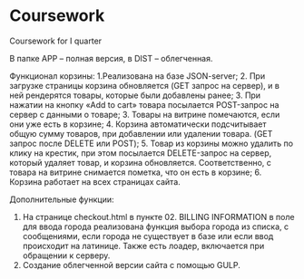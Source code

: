# Coursework
Coursework for I quarter

В папке APP – полная версия, в DIST – облегченная.

Функционал корзины:
1.Реализована на базе JSON-server;
2. При загрузке страницы корзина обновляется (GET запрос на сервер), и в ней рендерятся товары, которые были добавлены ранее;
3. При нажатии на кнопку  «Add to cart» товара посылается POST-запрос на сервер с данными о товаре;
3. Товары на витрине помечаются, если они уже есть в корзине;
4. Корзина автоматически подсчитывает общую сумму товаров, при добавлении или удалении товара. (GET запрос после DELETE или POST);
5. Товар из корзины можно удалить по клику на крестик, при этом посылается DELETE-запрос на сервер, который удаляет товар, и корзина обновляется. Соответственно, с товара на витрине снимается пометка, что он есть в корзине;
6. Корзина работает на всех страницах сайта.

Дополнительные функции:
1.	На странице checkout.html в пункте 02. BILLING INFORMATION в поле для ввода города реализована функция выбора города из списка, с сообщениями, если города не существует в базе или если ввод происходит на латинице. Также есть лоадер, включается при обращении к серверу.
2.	Создание облегченной версии сайта с помощью GULP.
